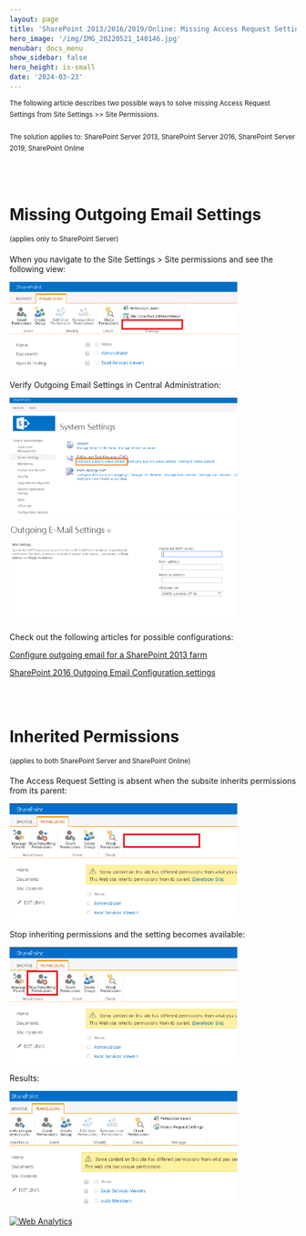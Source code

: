 ```yaml
---
layout: page
title: 'SharePoint 2013/2016/2019/Online: Missing Access Request Settings'
hero_image: '/img/IMG_20220521_140146.jpg'
menubar: docs_menu
show_sidebar: false
hero_height: is-small
date: '2024-03-23'
---
```


<sup>The following article describes two possible ways to solve missing Access Request Settings from Site Settings >> Site Permissions. <br/><br/>
The solution applies to: SharePoint Server 2013, SharePoint Server 2016, SharePoint Server 2019, SharePoint Online</sup>

 <br/><br/>
<h1>Missing Outgoing Email Settings</h1>
<sup>(applies only to SharePoint Server)</sup>


When you navigate to the Site Settings > Site permissions and see the following view:

 <img src="/articles/images/mes1.png" width="400" alt="SharePoint site permissions" >

Verify Outgoing Email Settings in Central Administration:

<img src="/articles/images/mes2.png" width="400" alt="SharePoint site permissions" >

<img src="/articles/images/mes3.png" width="400" alt="SharePoint site permissions" >

Check out the following articles for possible configurations:

[Configure outgoing email for a SharePoint 2013 farm](https://technet.microsoft.com/en-us/library/cc263462.aspx)

[SharePoint 2016 Outgoing Email Configuration settings](https://social.technet.microsoft.com/wiki/contents/articles/34167.sharepoint-2016-outgoing-email-configuration-settings.aspx)

 <br/><br/>
<h1>Inherited Permissions</h1>
<sup>(applies to both SharePoint Server and SharePoint Online)</sup>

The Access Request Setting is absent when the subsite inherits permissions from its parent:

<img src="/articles/images/mes4.png" width="400" alt="SharePoint site permissions" >

Stop inheriting permissions and the setting becomes available:

<img src="/articles/images/mes5.png" width="400" alt="SharePoint site permissions" >


Results:

<img src="/articles/images/mes6.png" width="400" alt="SharePoint site permissions" >



<!-- Default Statcounter code for
ServerMissingAccessRequests
https://powershellscripts.github.io/articles/en/Server/MissingAccessRequestSettings/
-->
<script type="text/javascript">
var sc_project=13025471; 
var sc_invisible=1; 
var sc_security="10c467a7"; 
var sc_client_storage="disabled"; 
</script>
<script type="text/javascript"
src="https://www.statcounter.com/counter/counter.js"
async></script>
<noscript><div class="statcounter"><a title="Web Analytics"
href="https://statcounter.com/" target="_blank"><img
class="statcounter"
src="https://c.statcounter.com/13025471/0/10c467a7/1/"
alt="Web Analytics"
referrerPolicy="no-referrer-when-downgrade"></a></div></noscript>
<!-- End of Statcounter Code -->